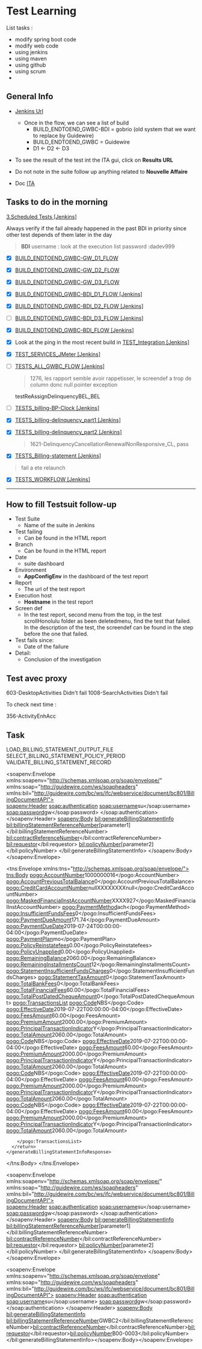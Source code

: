# Test Learning

List tasks :
- modify spring boot code
- modify web code
- using jenkins
- using maven
- using github
- using scrum
- 
## General Info

- [Jenkins Url](https://stha38e56:444/view/Billing/)

  - Once in the flow, we can see a list of build
    - BUILD_ENDTOEND_GWBC-BDI = gobrio (old system that we want to replace by Guidewire)
    - BUILD_ENDTOEND_GWBC = Guidewire
    - D1 <- D2 <- D3
- To see the result of the test int the ITA gui, click on **Results URL**
- Do not note in the suite follow up anything related to **Nouvelle Affaire**
- Doc [ITA](https://apps.iad.ca.inet/sites/adsth/ITA/default.aspx )
  
## Tasks to do in the morning

[3.Scheduled Tests [Jenkins]](https://stha38e56:444/view/Billing/view/3.Scheduled%20Tests/)

Always verify if the fail already happened in the past
BDI in priority since other test depends of them later in the day

> **BDI** username : look at the execution list 
>         password :dadev999

- [x] [BUILD_ENDTOEND_GWBC-GW_D1_FLOW](https://stha38e56:444/view/Billing/view/3.Scheduled%20Tests/job/BUILD_ENDTOEND_GWBC-GW_D1_FLOW/)
- [x] [BUILD_ENDTOEND_GWBC-GW_D2_FLOW](https://stha38e56:444/view/Billing/view/3.Scheduled%20Tests/job/BUILD_ENDTOEND_GWBC-GW_D2_FLOW/)
- [x] [BUILD_ENDTOEND_GWBC-GW_D3_FLOW](https://stha38e56:444/view/Billing/view/3.Scheduled%20Tests/job/BUILD_ENDTOEND_GWBC-GW_D3_FLOW/)
- [x] [BUILD_ENDTOEND_GWBC-BDI_D1_FLOW [Jenkins]](https://stha38e56:444/view/Billing/view/3.Scheduled%20Tests/job/BUILD_ENDTOEND_GWBC-BDI_D1_FLOW/)
- [x] [BUILD_ENDTOEND_GWBC-BDI_D2_FLOW [Jenkins]](https://stha38e56:444/view/Billing/view/3.Scheduled%20Tests/job/BUILD_ENDTOEND_GWBC-BDI_D2_FLOW/)
- [ ] [BUILD_ENDTOEND_GWBC-BDI_D3_FLOW [Jenkins]](https://stha38e56:444/view/Billing/view/3.Scheduled%20Tests/job/BUILD_ENDTOEND_GWBC-BDI_D3_FLOW/)
- [x] [BUILD_ENDTOEND_GWBC-BDI_FLOW [Jenkins]](https://stha38e56:444/view/Billing/view/3.Scheduled%20Tests/job/BUILD_ENDTOEND_GWBC-BDI_FLOW/)
- [x] Look at the ping in the most recent build in [TEST_Integration [Jenkins]](https://stha38e56:444/view/Billing/view/3.Scheduled%20Tests/job/TEST_Integration/)
- [x] [TEST_SERVICES_JMeter [Jenkins]](https://stha38e56:444/view/Billing/view/3.Scheduled%20Tests/job/TEST_SERVICES_JMeter/)

- [ ] [TESTS_ALL_GWBC_FLOW [Jenkins]](https://stha38e56:444/view/Billing/view/3.Scheduled%20Tests/job/TESTS_ALL_GWBC_FLOW/)
    > 1276, les rapport semble avoir rappetisser, le screendef a trop de column donc null pointer exception

    testReAssignDelinquencyBEL_BEL
- [ ] [TESTS_billing-BP-Clock [Jenkins]](https://stha38e56:444/view/Billing/view/3.Scheduled%20Tests/job/TESTS_billing-BP-Clock/)

- [x] [TESTS_billing-delinquency_part1 [Jenkins]](https://stha38e56:444/view/Billing/view/3.Scheduled%20Tests/job/TESTS_billing-delinquency_part1/)
- [x] [TESTS_billing-delinquency_part2 [Jenkins]](https://stha38e56:444/view/Billing/view/3.Scheduled%20Tests/job/TESTS_billing-delinquency_part2/)
  >  1621-DelinquencyCancellationRenewalNonResponsive_CL, pass
- [x] [TESTS_Billing-statement [Jenkins]](https://stha38e56:444/view/Billing/view/3.Scheduled%20Tests/job/TESTS_Billing-statement/)
 > fail a ete relaunch
- [x] [TESTS_WORKFLOW [Jenkins]](https://stha38e56:444/view/Billing/view/3.Scheduled%20Tests/job/TESTS_WORKFLOW/)
---

## How to fill Testsuit follow-up

- Test Suite
  - Name of the suite in Jenkins
- Test failing
  - Can be found in the HTML report
- Branch
  - Can be found in the HTML report
- Date
  - suite dashboard
- Environment
  - **AppConfigEnv** in the dashboard of the test report
- Report
  - The url of the test report
- Execution host
  - **Hostname** in the test report
- Screen def
  - In the test report, second menu from the top, in the test scrollHonolulu folder as been deletedmenu, find the test that failed. In the description of the test, the screendef can be found in the step before the one that failed.
- Test fails since:
  - Date of the failure
- Detail:
  - Conclusion of the investigation

## Test avec proxy

603-DesktopActivities Didn't fail
1008-SearchActivities Didn't fail

To check next time :

 356-ActivityEnhAcc 

## Task

LOAD_BILLING_STATEMENT_OUTPUT_FILE
SELECT_BILLING_STATEMENT_POLICY_PERIOD
VALIDATE_BILLING_STATEMENT_RECORD


<soapenv:Envelope xmlns:soapenv="http://schemas.xmlsoap.org/soap/envelope/" xmlns:soap="http://guidewire.com/ws/soapheaders" xmlns:bil="http://guidewire.com/bc/ws/ifc/webservice/document/bc801/BillingDocumentAPI">  
<soapenv:Header>
      <soap:authentication>
         <soap:username>su</soap:username>
         <soap:password>gw</soap:password>
      </soap:authentication>
   </soapenv:Header>
   <soapenv:Body>
      <bil:generateBillingStatementInfo>
         <!--Optional:-->
         <bil:billingStatementReferenceNumber>[parameter1]</bil:billingStatementReferenceNumber>
         <!--Optional:-->
         <bil:contractReferenceNumber></bil:contractReferenceNumber>
         <!--Optional:-->
         <bil:requestor></bil:requestor>
         <!--Optional:-->
         <bil:policyNumber>[parameter2]</bil:policyNumber>
      </bil:generateBillingStatementInfo>
   </soapenv:Body>
</soapenv:Envelope>

<?xml version="1.0"?>
<tns:Envelope xmlns:tns="http://schemas.xmlsoap.org/soap/envelope/">
  <tns:Body>
    <generateBillingStatementInfoResponse xmlns="http://guidewire.com/bc/ws/ifc/webservice/document/bc801/BillingDocumentAPI">
      <return xmlns:pogo="http://guidewire.com/bc/ws/ifc/webservice/document/bc801/BCBillingStatementInfo_IFC">
        <pogo:AccountNumber>1000000016</pogo:AccountNumber>
        <pogo:AccountPreviousTotalBalance>0</pogo:AccountPreviousTotalBalance>
        <DefaultPaymentInstrument xmlns="http://guidewire.com/bc/ws/ifc/webservice/document/bc801/BCBillingStatementInfo_IFC" xmlns:pogo="http://guidewire.com/bc/ws/ifc/webservice/document/bc801/BCPaymentInstrument_IFC">
          <pogo:CreditCardAccountNumber>nullXXXXXXXXnull</pogo:CreditCardAccountNumber>
          <pogo:MaskedFinancialInstAccountNumber>XXXX927</pogo:MaskedFinancialInstAccountNumber>
          <pogo:PaymentMethod>ach</pogo:PaymentMethod>
        </DefaultPaymentInstrument>
        <pogo:InsufficientFundsFees>0</pogo:InsufficientFundsFees>
        <pogo:PaymentDueAmount>171.74</pogo:PaymentDueAmount>
        <pogo:PaymentDueDate>2019-07-24T00:00:00-04:00</pogo:PaymentDueDate>
        <pogo:PaymentPlan>mo</pogo:PaymentPlan>
        <pogo:PolicyReinstatefees>0.00</pogo:PolicyReinstatefees>
        <pogo:PolicyUnapplied>0.00</pogo:PolicyUnapplied>
        <pogo:RemainingBalance>2060.00</pogo:RemainingBalance>
        <pogo:RemainingInstallmentsCount>12</pogo:RemainingInstallmentsCount>
        <pogo:StatementInsufficientFundsCharges>0</pogo:StatementInsufficientFundsCharges>
        <pogo:StatementTaxAmount>0</pogo:StatementTaxAmount>
        <pogo:TotalBankFees>0</pogo:TotalBankFees>
        <pogo:TotalFinancialFees>60.00</pogo:TotalFinancialFees>
        <pogo:TotalPostDatedChequeAmount>0</pogo:TotalPostDatedChequeAmount>
        <pogo:TransactionsList>
          <Entry xmlns="http://guidewire.com/bc/ws/ifc/webservice/document/bc801/BCBillingStatementInfo_IFC" xmlns:pogo="http://guidewire.com/bc/ws/ifc/webservice/document/bc801/BCBillingStatementTransaction_IFC">
            <pogo:Code>NBS</pogo:Code>
            <pogo:EffectiveDate>2019-07-22T00:00:00-04:00</pogo:EffectiveDate>
            <pogo:FeesAmount>60.00</pogo:FeesAmount>
            <pogo:PremiumAmount>2000.00</pogo:PremiumAmount>
            <pogo:PrincipalTransactionIndicator>Y</pogo:PrincipalTransactionIndicator>
            <pogo:TotalAmount>2060.00</pogo:TotalAmount>
          </Entry>
          <Entry xmlns="http://guidewire.com/bc/ws/ifc/webservice/document/bc801/BCBillingStatementInfo_IFC" xmlns:pogo="http://guidewire.com/bc/ws/ifc/webservice/document/bc801/BCBillingStatementTransaction_IFC">
            <pogo:Code>NBS</pogo:Code>
            <pogo:EffectiveDate>2019-07-22T00:00:00-04:00</pogo:EffectiveDate>
            <pogo:FeesAmount>60.00</pogo:FeesAmount>
            <pogo:PremiumAmount>2000.00</pogo:PremiumAmount>
            <pogo:PrincipalTransactionIndicator>Y</pogo:PrincipalTransactionIndicator>
            <pogo:TotalAmount>2060.00</pogo:TotalAmount>
          </Entry>
          <Entry xmlns="http://guidewire.com/bc/ws/ifc/webservice/document/bc801/BCBillingStatementInfo_IFC" xmlns:pogo="http://guidewire.com/bc/ws/ifc/webservice/document/bc801/BCBillingStatementTransaction_IFC">
            <pogo:Code>NBS</pogo:Code>
            <pogo:EffectiveDate>2019-07-22T00:00:00-04:00</pogo:EffectiveDate>
            <pogo:FeesAmount>60.00</pogo:FeesAmount>
            <pogo:PremiumAmount>2000.00</pogo:PremiumAmount>
            <pogo:PrincipalTransactionIndicator>Y</pogo:PrincipalTransactionIndicator>
            <pogo:TotalAmount>2060.00</pogo:TotalAmount>
          </Entry>
          <Entry xmlns="http://guidewire.com/bc/ws/ifc/webservice/document/bc801/BCBillingStatementInfo_IFC" xmlns:pogo="http://guidewire.com/bc/ws/ifc/webservice/document/bc801/BCBillingStatementTransaction_IFC">
            <pogo:Code>NBS</pogo:Code>
            <pogo:EffectiveDate>2019-07-22T00:00:00-04:00</pogo:EffectiveDate>
            <pogo:FeesAmount>60.00</pogo:FeesAmount>
            <pogo:PremiumAmount>2000.00</pogo:PremiumAmount>
            <pogo:PrincipalTransactionIndicator>Y</pogo:PrincipalTransactionIndicator>
            <pogo:TotalAmount>2060.00</pogo:TotalAmount>
          </Entry>

        </pogo:TransactionsList>
      </return>
    </generateBillingStatementInfoResponse>
  </tns:Body>
</tns:Envelope>





<soapenv:Envelope xmlns:soapenv="http://schemas.xmlsoap.org/soap/envelope/" xmlns:soap="http://guidewire.com/ws/soapheaders" xmlns:bil="http://guidewire.com/bc/ws/ifc/webservice/document/bc801/BillingDocumentAPI">  
<soapenv:Header>
      <soap:authentication>
         <soap:username>su</soap:username>
         <soap:password>gw</soap:password>
      </soap:authentication>
   </soapenv:Header>
   <soapenv:Body>
      <bil:generateBillingStatementInfo>
         <!--Optional:-->
         <bil:billingStatementReferenceNumber>[parameter1]</bil:billingStatementReferenceNumber>
         <!--Optional:-->
         <bil:contractReferenceNumber></bil:contractReferenceNumber>
         <!--Optional:-->
         <bil:requestor></bil:requestor>
         <!--Optional:-->
         <bil:policyNumber>[parameter2]</bil:policyNumber>
      </bil:generateBillingStatementInfo>
   </soapenv:Body>
</soapenv:Envelope>

<soapenv:Envelope xmlns:soapenv="http://schemas.xmlsoap.org/soap/envelope" xmlns:soap="http://guidewire.com/ws/soapheaders" xmlns:bil="http://guidewire.com/bc/ws/ifc/webservice/document/bc801/BillingDocumentAPI">
  <soapenv:Header>
    <soap:authentication>
      <soap:username>su</soap:username>
      <soap:password>gw</soap:password>
    </soap:authentication>
  </soapenv:Header>
  <soapenv:Body>
    <bil:generateBillingStatementInfo>
      <!--Optional:-->
      <bil:billingStatementReferenceNumber>GWBC2</bil:billingStatementReferenceNumber><!--Optional:--><bil:contractReferenceNumber></bil:contractReferenceNumber><!--Optional:--><bil:requestor></bil:requestor><!--Optional:--><bil:policyNumber>B00-0003</bil:policyNumber></bil:generateBillingStatementInfo></soapenv:Body></soapenv:Envelope>